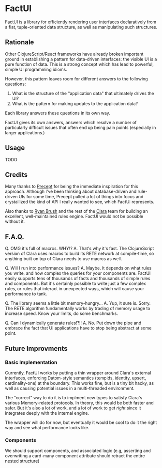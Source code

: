# FactUI

FactUI is a library for efficiently rendering user interfaces declaratively from a flat, tuple-oriented data structure, as well as manipulating such structures.

## Rationale

Other ClojureScript/React frameworks have already broken important ground in establishing a pattern for data-driven interfaces: the visible UI is a pure function of data. This is a strong concept which has lead to powerful, simple UI programming idioms.

However, this pattern leaves room for different answers to the following questions:

1. What is the structure of the "application data" that ultimately drives the UI?
2. What is the pattern for making updates to the application data?

Each library answers these questions in its own way.

FactUI gives its own answers, answers which resolve a number of particularly difficult issues that often end up being pain points (especially in larger applications.)

## Usage

TODO

## Credits

Many thanks to [Precept](https://github.com/CoNarrative/precept) for being the immediate inspiration for this approach. Although I've been thinking about database-driven and rule-driven UIs for some time, Precept pulled a lot of things into focus and crystallized the kind of API I really wanted to see, which FactUI represents.

Also thanks to [Ryan Brush](https://github.com/rbrush) and the rest of the [Clara](https://github.com/cerner/clara-rules) team for building an excellent, well-maintained rules engine. FactUI would not be possible without it.

## F.A.Q.

Q. OMG it's full of macros. WHY!?
A. That's why it's fast. The ClojureScript version of Clara uses macros to build its RETE network at compile-time, so anything built on top of Clara needs to use macros as well.

Q. Will I run into performance issues?
A. Maybe. It depends on what rules you write, and how complex the queries for your components are. FactUI easily supports tens of thousands of facts and thousands of simple rules and components. But it's certainly possible to write just a few complex rules, or rules that interact in unexpected ways, which will cause your performance to tank.

Q. The library seems a little bit memory-hungry...
A. Yup, it sure is. Sorry. The RETE algorithm fundamentally works by trading of memory usage to increase speed. Know your limits, do some benchmarks.

Q. Can I dynamically generate rules!?!!
A. No. Put down the pipe and embrace the fact that UI applications have to stop being abstract at some point.

## Future Improvments

### Basic Implementation

Currently, FactUI works by putting a thin wrapper around Clara's external interfaces, enforcing Datom-style semantics (tempids, identity, upsert, cardinality-one) at the boundary. This works fine, but is a tiny bit hacky, as well as causing potential issues in a multi-threaded environment.

The "correct" way to do it is to implment new types to satisfy Clara's various Memory-related protocols. In theory, this would be both faster and safer. But it's also a lot of work, and a lot of work to get *right* since it integrates deeply with the internal engine.

The wrapper will do for now, but eventually it would be cool to do it the right way and see what performance looks like.

### Components

We should support components, and associated logic (e.g, asserting and overwriting a card-many component attribute should retract the entire nested structure)

